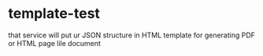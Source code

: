 # template-test
that service will put ur JSON structure in HTML template for generating PDF or HTML page lile document
